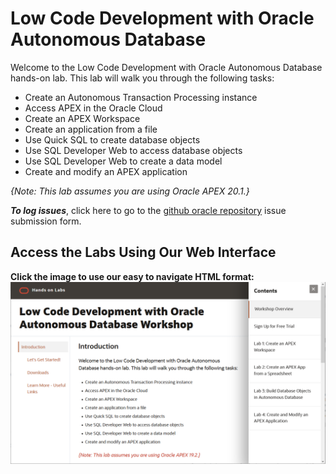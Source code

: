 # Low Code Development with Oracle Autonomous Database

Welcome to the Low Code Development with Oracle Autonomous Database hands-on lab. This lab will walk you through the following tasks:

-  Create an Autonomous Transaction Processing instance
-  Access APEX in the Oracle Cloud
-  Create an APEX Workspace
-  Create an application from a file
-  Use Quick SQL to create database objects
-  Use SQL Developer Web to access database objects
-  Use SQL Developer Web to create a data model
-  Create and modify an APEX application

*{Note: This lab assumes you are using Oracle APEX 20.1.}*

***To log issues***, click here to go to the [github oracle repository](https://github.com/oracle/learning-library/issues/new) issue submission form.

## Access the Labs Using Our Web Interface
**Click the image to use our easy to navigate HTML format:**
[![Low Code Development Workshop](images/low-code-workshop.png " ")](https://oracle.github.io/learning-library/developer-library/apex/low-code-development)

